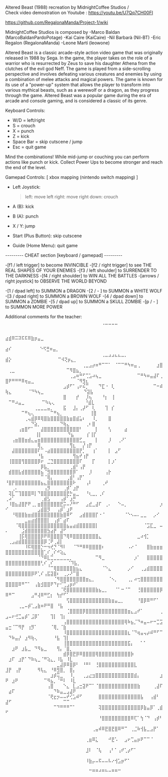 Altered Beast (1988) recreation by MidnightCoffee Studios /  
Check video demostration on Youtube : https://youtu.be/U7Qq7CH00FI

https://github.com/RegalonaManda/Project-1/wiki

MidnightCoffee Studios is composed by
-Marco Baldan (MarcoBaldanPardoPotage)
-Kai Caire (KaiCaire)
-Nil Barbarà (Nil-BT)
-Eric Regalon (RegalonaManda)
-Leone Martí (leowone)

Altered Beast is a classic arcade-style action video game that was originally released in 1988 by Sega. In the game, the player takes on the role of a warrior who is resurrected by Zeus to save his daughter Athena from the clutches of the evil god Neff. The game is played from a side-scrolling perspective and involves defeating various creatures and enemies by using a combination of melee attacks and magical powers. The game is known for its use of a "power-up" system that allows the player to transform into various mythical beasts, such as a werewolf or a dragon, as they progress through the game. Altered Beast was a popular game during the era of arcade and console gaming, and is considered a classic of its genre.


Keyboard Controls:
- W/D = left/right
- S = crouch
- X = punch
- Z = kick
- Space Bar = skip cutscene / jump
- Esc = quit game

Mind the combinations! While mid-jump or couching you can perform actions like punch or kick.
Collect Power Ups to become stronger and reach the end of the level.


Gamepad Controls: [ xbox mapping (nintendo switch mapping) ]
- Left Joystick: 
   > left: move left
   > right: move right
   > down: crouch

- A (B): kick
- B (A): punch
- X / Y: jump
- Start (Plus Button): skip cutscene
- Guide (Home Menu): quit game


--------- CHEAT section [keyboard / gamepad] ---------

-[f1 / left trigger]  to become INVINCIBLE
-[f2 / right trigger]  to see THE REAL SHAPES OF YOUR ENEMIES
-[f3 / left shoulder]  to SURRENDER TO THE DARKNESS
-[f4 / right shoulder] to WIN ALL THE BATTLES
-[arrows / right joystick] to OBSERVE THE WORLD BEYOND

-[1 / dpad left] to SUMMON a DRAGON
-[2 / - ] to SUMMON a WHITE WOLF
-[3 / dpad right] to SUMMON a BROWN WOLF
-[4 / dpad down] to SUMMON a ZOMBIE
-[5 / dpad up] to SUMMON a SKULL ZOMBIE
-[p / - ] to SUMMON MORE POWER



Additional comments for the teacher:
	⠀⠀⠀⠀⠀⠀⠀⠀⠀⠀⠀⠀⠀⠀⠀⠀⠀⠀⠀⠀⠀⠀⠀ ⠀⠀⠀⠀⠀⠀⠀⠀⠀⠀⠀⠀⠀⠀⠀⠀⠀⠀⠀⠀⠀⠀⠀⠀⠀⠀⠀⠀⠀⠀⢀⣀⣀⣀⣀⠀⠀⠀⠀⠀⠀⠀⠀⠀⠀⠀⠀⠀⠀⠀⠀⠀⠀
	⠀⠀⠀⠀⠀⠀⠀⠀⠀⠀⠀⠀⠀⠀⠀⠀⠀⠀⠀⠀⠀⠀ ⠀⠀⠀⠀⠀⠀⠀⠀⠀⠀⠀⠀⠀⠀⠀⠀⠀⠀⠀⠀⠀⠀⠀⠀⠀⠀⠀⠀ ⣴⣾⠿⠭⠽⠯⠯⠿⣷⡶⣤⣀⠀⠀⠀⠀⠀⠀⠀⠀⠀⠀⠀⠀
	⠀⠀⠀⠀⠀⠀⠀⠀⠀⠀⠀⠀⠀⠀⠀⠀⠀⠀⠀⠀⠀⠀⠀⠀⠀⠀⠀⠀⠀⠀⠀⠀⠀⠀⠀⠀⠀⠀⠀⠀⠀⠀⠀⠀⠀⠀⠀⠀⠀  ⣴⠎ ⠀⠀⠀⠀⠀⠀⠀⠀ ⠑⠫⣛⠶⣤⡀⠀⠀⠀⠀⠀⠀⠀⠀
	⠀⠀⠀⠀⠀⠀⠀⠀⠀⠀⠀⠀⠀⠀⠀⠀⠀⠀⠀⠀⠀⠀⠀⠀⠀⠀⠀⠀⠀⠀⢀⣀⣠⣠⣄⣄⣀⡀⠀⠀⠀⠀⠀⠀⠀⠀⠀⠀ ⣾⡕ ⠀⠀⠀⠀⠀⠀⠀⠀⠀⠀⠀⠀⠀⠀⠉⠺⢝⡶⣄⡀⠀⠀⠀⠀⠀
	⠀⠀⠀⠀⠀⠀⠀⠀⠀⠀⠀⠀⠀⠀⠀⠀⠀⠀⠀⠀⠀⠀⠀⠀⢀⣀⣠⡴⠶⠛⠉⠉⠁⠀⠈⠉⠉⠛⠳⠶⣤⢀⠀⠀⠀⠀⠀⣰⣿ ⠀⢀⣀⠀⠀⠀⠀⠀⠀⠀⠀⠀⠀⠀⠀⠀⠀⠀⠀⠉⠻⣿⣦⡀⠀⠀⠀
	⠀⠀⠀⠀⠀⠀⠀⠀⠀⠀⠀⠀⠀⠀⠀⠀⠀⠀⠀⠀⢀⣠⠶⠛⠋⢉⣡⠴⢦⣀⠀⠀⠀⠀⠀⠀⠀⠀⠀⠀⠀⠉⠛⠳⠶⣤⣼⠏⢀⣿⠟⠛⠛⠛⠿⢶⣤⣀⠀⠀⠀⠀⠀⠀⠀⠀⠀⠀⠀⠀⠀⠈⠻⣻⣆⠀⠀
	⠀⠀⠀⠀⠀⠀⠀⠀⠀⠀⠀⠀⠀⠀⠀⠀⠀⠀⣠⡾⠋⠁⢠⠖⠮⡉⠀⠀⠀⠙⣏⠐⠀⢇⠀⠀⠀⠀⠀⠀⠀⠀⠀⠀⠀⠀⠉⠒⠾⢷⣄⠀⠀⠀⠀⠀⠈⠙⠳⢦⣀⠀⠀⠀⠀⠀⠀⠀⠀⠀⠀⠀⠀ ⠙⣽⣧⠀
	⠀⠀⠀⠀⠀⠀⠀⠀⠀⠀⠀⠀⠀⠀⠀⠀⠀⠀⣿⠀⠀⠀⡞⠀⠀⡸⢦⠀⠀⠀⠘⡆⠀⢸⠀⠀⠀⠀⠀⠀⠀⠀⠀⠀⠀⠀⠀⠀⠀⠀⠉⠛⠴⣤⣀⠀⠀⠀⠀ ⠀⠉⠳⢦⢄⠀⠀⠀⠀⠀⠀⠀⠀⠀  ⠘⣾⣇
	⠀⠀⠀⠀⠀⠀⠀⠀⠀⢀⣀⣀⣀⣤⡀⠀⠀⠀⣯⠀⠀⣸⡄⢀⡼⠋⠀⢇⠀⠀⠀⢹⠀⡎⠀⠀⠀⠀⠀⠀⠀⠀⠀⠀⠀⠀⠀⠀⠀⠀⠀⠀⠀⠀⠉⠛⢦⢄⠀⠀⠀⠀⠀⠉⠛⢦⡀⠀⠀⠀⠀⠀⠀ ⠀⠀⢸⣿
	⠀⠀⠀⠀⠀⠀⢀⢤⣾⡿⠿⢿⣿⣷⣿⣿⣿⣿⣿⣷⣶⣿⣾⣥⠆⠀⠀⠸⡀⠀⠀⠀⣿⠀⠀⠀⠀⠀⠀⠀⠀⠀⠀⠀⠀⠀⠀⠀⠀⠀⠀⠀⠀⠀⠀⠀⠀⠙⣵⡀⠀⠀⠀⠀⠀⠀⠙⢷⣄⠀⠀⠀⠀⠀⢀⠆⣿
	⠀⠀⠀⠀⢠⣶⣿⠋⠁⠀⠀⣼⣿⣿⣿⣿⣿⣿⣿⣿⣿⣿⣿⠃⠀⠀⠀⠀⡇⠀⠀⠀⢣⠀⠀⠀⠀⣴⠀⠀⠀⠀⠀⠀⠀⠀⠀⠀⠀⠀⠀⠀⠀⠀⠀⠀⠀⠀ ⢸⡇⠀⠀⠀⠀⠀⠀⠀⠀⠙⣦⠀⠀⠀⠀⡎⢸⡏
	⠀⠀⢠⣶⣿⣿⣶⣾⣄⣤⣶⣿⣿⣿⣿⣿⣿⣿⣿⣿⣿⣿⣿⣋⣀⠀⠀⠀⡇⠀⠀⠀⡸⠀⠀⢀⠜⠁⠀⠀⠀⠀⠀⠀⠀⠀⠀⠀⠀⠀⠀⠀⠀⠀⠀⠀⠀⠀⠀⢿⡀⠀⠀⠀⠀⠀⠀⠀⠀⢻⣆⠀⠀⡜⢰⡟⠀
	⠀⠀⣼⣿⣿⣿⣿⣿⣿⣿⠏⠉⠠⣴⣿⣿⣿⣿⣿⣿⣿⣿⣿⡟⡁⠀⠀⢰⠁⠀⠀⠀⡇⠀⣠⠋⠀⠀⠀⠀⠀⠀⠀⠀⠀⠀⠀⠀⠀⠀⠀⠀⠀⠀⠀⠀⠀⠀⠀⠘⣧⠀⠀⠀⠀⠀⠀⠀⠀⠀⢻⣦⠞⢰⡟⠀⠀
	⠀⢸⣿⣿⣿⢻⣿⣿⣿⣿⡿⠖⠀⣈⣙⣿⣿⣿⣿⣿⣿⣿⣿⠏⠀⠀⠀⡏⠀⠀⠀⠀⡇⡰⠁⠀⠀⠀⠀⠀⠀⠀⠀⠀⠀⠀⠀⠀⠀⠀⠀⠀⠀⠀⠀⠀⠀⠀⠀⠀⡿⣧⡀⠀⠀⠀⠀⠀⠀⢀⣾⠃⢠⡟⠀⠀⠀
	⠀⣾⣿⣿⣧⣾⣿⣿⣿⣿⣿⣦⠈⣻⣿⣿⣿⣿⣿⣿⣿⡿⠁⠀⠀⠀⡸⠀⠀⠀⠀⢠⡗⠀⠀⠀⠀⠀⠀⠀⠀⠀⠀⠀⠀⠀⠀⠀⠀⠀⠀⠀⠀⠀⠀⠀⠀⠀⠀⠀⠉⠈⢿⡄⠀⠀⠀⠀⢀⣾⠃⢠⡟⠁⠀⠀⠀
	⠘⣿⡟⣿⣿⣿⣿⣿⣿⣿⣿⣦⣄⣿⣿⣿⣿⣿⣿⣿⣿⠗⠀⠀⠀⢠⠇⠀⠀⠀⢀⠞⠀⠀⠀⠀⠀⠀⠀⠀⠀⠀⠀⠀⠀⠀⠀⠀⠀⠀⠀⢀⠄⠀⠀⠀⠀⠀⠀⠀⠀⢠⡻⠀⠀⠀⠀⢀⡾⠁⣰⡟⠀⠀⠀⠀⠀
	⠀⢽⣇⠉⢹⣿⣿⣿⠿⡇⠙⣿⣿⣿⣿⣿⣿⣿⣿⣟⡓⣤⣀⠀⠀⠘⢆⣀⡀⢀⠎⠀⠀⠀⠀⠀⠀⠀⠀⠀⠀⠀⠀⠀⠀⠀⠀⠀⠀⢀⠴⠁⠀⠀⠀⠀⠀⠀⠀⠀⢀⣾⣣⠀⠀⠀⢠⡾⠁⣰⡛⠀⠀⠀⠀⠀⠀
	⠀⠸⣿⣦⣼⣿⡟⠟⢀⡀⣶⣿⣿⣿⣿⣿⣿⣟⡭⠤⠜⠛⠋⠀⠀⣠⣞⣀⣼⠏⠀⢀⠄⠀⠀⠑⠤⡀⠀⠀⠀⠀⠀⠀⠀⠀⠀⠀⡰⠊⠀⠀⠀⠀⠀⠀⠀⠀⠀⣠⣾⣿⡻⠀⠀⢠⡾⠁⣰⠟⠀⠀⠀⠀⠀⠀⠀
	⠀⠀⠘⢿⣿⣿⣷⣶⣾⣿⣿⣿⣿⣿⣿⣿⣿⣷⣿⠿⠋⠀⠀⣠⣾⣿⣿⣿⡏⠐⠈⠀⠀⠀⠀⠀⠀⠈⠑⠢⠤⠄⣀⣀⠀⠀⡠⠊⠀⠀⠀⠀⠀⠀⠀⣀⣤⣴⣾⣿⣿⣿⡇⠀⢠⡾⠁⣴⠏⠀⠀⠀⠀⠀⠀⠀⠀
	⠀⠀⠀⠈⢿⣿⣿⣿⣿⣿⣿⣿⣿⣿⣿⣿⣿⣿⣿⣦⣤⣴⣾⣿⣿⣿⣿⣿⡇⠀⠀⠀⠀⠀⠀⠀⠀⠀⠀⠀⠀⠀⠀⠈⣩⣏⣀⠀⠤⠄⠀⠀⠀⠀⣨⣾⣿⣿⣿⣿⣿⣿⣳⣴⡟⠀⣼⠋⠀⠀⠀⠀⠀⠀⠀⠀⠀
	⠀⠀⠀⠀⢸⡯⢿⣿⣿⣿⣿⡿⠟⠿⣿⣿⣿⣿⠙⢿⠿⣿⣿⣿⣿⣿⣿⣿⣿⣄⠀⠀⠀⠀⠀⠀⠀⠀⠀⠀⠀⣀⠴⢺⡁⠀⠀⠀⠀⠀⢀⣠⣴⣾⣿⣿⣿⣿⣿⣿⣿⡿⢈⠟⢀⣼⡇⠀⠀⠀⠀⠀⠀⠀⠀⠀⠀
	⠀⠀⠀⠀⠀⠀⠸⠯⢿⣿⣿⡑⠒⠲⢞⡙⠈⠻⠇⠀⠀⠈⠙⠛⠿⠿⣿⣿⣿⣿⠆⠀⠀⠀⠀⠀⠀⠀⠠⠔⠈⠀⠀⠀⣿⣷⣶⣶⣶⣿⣿⣿⣿⣿⣿⣿⣿⣿⣿⣿⣿⢁⠎⢀⠎⠚⢵⣄⠀⠀⠀⠀⠀⠀⠀
	⠀⠀⠀⠀⠀⠀⠀⠀⠀⠀⠈⠙⠿⣇⣉⣀⣀⣀⣀⣀⡀⠀⠀⠀⠀⠀⠀⠀⠉⠻⣀⠀⠀⠀⠀⠀⠀⠀⠀⠀⡰⠁⠀⠀⣿⣿⣿⣿⣿⣿⣿⣿⣿⣿⣿⣿⣿⣿⣿⣿⢃⠎⢀⠎⠀⠀⠀ ⠀⠈⠹⣧⡀⠀⠀⠀⠀⠀
	⠀⠀⠀⠀⠀⠀⠀⠀⠀⠀⠀⠀⠀⠈⠉⢿⣿⣿⣿⣿⣿⣷⣦⣄⠀⠀⠀⠀⠀⠀⠈⠑⣄⠀⠀⠀⠀⠀⡠⠊⠀⠀⢀⣠⣾⣿⣿⣿⣿⣿⣿⣿⣿⣿⣿⣿⣿⡿⠟⢁⠎⢠⣯⣽⣿⠆⠀⢀⡠⠜⠉⣿⠀⠀⠀⠀⠀
	⠀⠀⠀⠀⠀⠀⠀⠀⠀⠀⠀⠀⠀⠀⠀⠈⠻⣿⣿⣿⣿⣿⣿⣿⣿⣶⣄⡀⠀⠀⠀⠀⠈⠢⡀⠀⠀⠀⢀⡀⠴⢒⣿⣿⣿⣿⣿⣿⣿⣿⣿⣿⣿⠿⠛⠉⠁⠀⢠⣷⣺⣿⣿⠟⠙⡖⠊⢉⣠⡶⠞⠁⠀⠀⠀⠀⠀
	⠀⠀⠀⠀⠀⠀⠀⠀⠀⠀⠀⠀⠀⠀⠀⠀⠀⠈⢟⣿⣿⣿⣿⣿⣿⣿⣿⣿⣷⣦⣀⡀⠀⠀⠈⠁⠒⠈⠉⠀⠀⢘⣿⣿⣿⣿⣿⣿⡿⠿⠛⠉⠀⠀⠀⠀⠀⣠⠛⢼⠿⠛⣋⡆⠀⢳⡞⠋⠁⠀⠀⠀⠀⠀⠀⠀⠀
	⠀⠀⠀⠀⠀⠀⠀⠀⠀⠀⠀⠀⠀⠀⠀⠀⠀⠀⠀⢫⣿⣿⣿⣿⣿⣿⣿⣿⣿⣿⣿⣿⣷⣶⣤⣀⡀⠀⠀⠀⠀⠘⣿⡿⠿⠛⠋⠁⠀⠀⠀⠀⠀⢀⣀⠤⡾⢁⣠⣷⠶⠟⠛⣿⠀⠘⣧⠀⠀⠀⠀⠀⠀⠀⠀⠀⠀
	⠀⠀⠀⠀⠀⠀⠀⠀⠀⠀⠀⠀⠀⠀⠀⠀⠀⠀⠀⢈⣿⣿⣿⣿⡿⣿⣿⣿⣿⣿⣿⣿⣿⣿⣿⣿⣿⣿⣶⣄⣠⠞⠁⠀⠀⠀⠀⠀⢀⣠⠤⠖⢚⣉⣤⡾⠁⣨⡿⠁⠀⠀⠀⢹⡇⠀⢹⡆⠀⠀⠀⠀⠀⠀⠀⠀⠀
	⠀⠀⠀⠀⠀⠀⠀⠀⠀⠀⠀⠀⠀⠀⠀⠀⠀⠀⢠⣿⣿⣿⣿⣿⣿⣿⣿⣿⣿⣿⣿⣿⣿⣿⣿⣿⣿⢿⠷⣦⡈⠙⠶⣤⠤⠖⠒⣉⣩⣤⣒⠈⠉⠻⡟⠀⢰⡻⠁⠀⠀⠀⠀⠈⢿⡀⠈⣷⠀⠀⠀⠀⠀⠀⠀⠀⠀
	⠀⠀⠀⠀⠀⠀⠀⠀⠀⠀⠀⠀⠀⠀⠀⠀⠀⠀⠸⣿⣿⣿⣿⣿⣿⣿⣿⣿⣿⣿⣿⣿⣿⣿⣿⣿⣿⣿⣆⠈⠙⢶⣤⢤⡴⠾⠛⠋⠉⠀⠙⠷⣤⡜⠀⣰⠻⢷⢄⠀⠀⠀⠀⠀⠘⣧⠀⢹⡇⠀⠀⠀⠀⠀⠀⠀⠀
	⠀⠀⠀⠀⠀⠀⠀⠀⠀⠀⠀⠀⠀⠀⠀⠀⠀⠀⢸⣿⣿⣿⣿⣿⣿⣿⣿⣿⣿⣿⣿⣿⣿⣿⣿⣿⣿⣿⣯⡄⠀⠀⠁⠁⠀⠀⠀⠀⠀⠀⠀⣰⠟⠀⣰⣧⣀⠀⠙⠻⣦⣀⠀⠀⠀⢻⡄⠈⣿⡀⠀⠀⠀⠀⠀⠀⠀
	⠀⠀⠀⠀⠀⠀⠀⠀⠀⠀⠀⠀⠀⠀⠀⠀⠀⠀⣾⡿⣿⣟⡿⠿⣿⣿⣿⣿⢿⣿⣿⣿⣿⣿⣿⣿⣿⣿⣿⡷⠀⠀⠀⠀⠀⠀⠀⠀⠀⠀⣰⠏⠀⣰⡟⠁⠙⠷⢦⣀⠈⠛⢵⣄⡀⠸⣧⠀⠸⣇⠀⠀⠀⠀⠀⠀⠀
	⠀⠀⠀⠀⠀⠀⠀⠀⠀⠀⠀⠀⠀⠀⠀⠀⣀⣼⡿⠿⣿⡿⠃⠀⠘⠛⠃⠀⢘⣿⣿⣿⣿⣿⣿⣿⣿⣿⣿⣿⣇⠀⠀⠀⠀⠀⠀⠀⠀⣸⡟⠀⢠⡟⠀⠀⠀⠀⠀⠻⢧⣄⠀⠘⠿⣻⣿⡀⠀⣿⡄⠀⠀⠀⠀⠀⠀
	⠀⠀⠀⠀⠀⠀⠀⠀⠀⠀⠀⠀⠀⠀⣰⡾⢭⣀⠀⠀⠸⡀⠀⠀⢀⣠⣔⣲⣿⣿⣿⣿⣿⣿⣿⣿⣿⣿⣿⣿⣾⡄⠀⠀⠀⠀⠀⠀⣰⠟⠀⣰⠟⠀⠀⠀⠀⠀⠀⠀⠀⠉⠻⣦⡀⠈⠛⠇⠀⠸⣇⠀⠀⠀⠀⠀⠀
	⠀⠀⠀⠀⠀⠀⠀⠀⠀⠀⠀⠀⠀⢠⣿⠀⠀⠀⠑⣄⠀⣇⣠⣒⣽⠟⠉⠁⠈⣿⣿⣿⣿⣿⣿⣿⣿⣿⣿⣿⣿⣷⠀⠀⠀⠀⢀⣼⠏⠀⣴⠏⠀⠀⠀⠀⠀⠀⠀⠀⠀⠀⠀⠀⠙⠷⣤⣀⣠⣼⠟⠀⠀⠀⠀⠀⠀
	⠀⠀⠀⠀⠀⠀⠀⠀⠀⠀⠀⠀⠀⠈⢟⣖⡲⠤⠤⠞⢊⣡⠾⠋⠀⠀⠀⠀⠀⣿⣿⣿⣿⣿⣿⣿⣿⣿⣿⣿⣿⣿⣧⠀⠀⢠⣾⠃⠀⣼⠋⠀⠀⠀⠀⠀⠀⠀⠀⠀⠀⠀⠀⠀⠀⠀⠀⠉⠉⠀⠀⠀⠀⠀⠀⠀⠀
	⠀⠀⠀⠀⠀⠀⠀⠀⠀⠀⠀⠀⠀⠀⠀⠉⠙⠛⠛⠛⠉⠁⠀⠀⠀⠀⠀⠀⠀⢽⣿⣿⣿⣿⣿⣿⣿⣿⣿⣿⣿⣿⡿⣷⣤⡿⠁⢀⣾⠋⠀⠀⠀⠀⠀⠀⠀⠀⠀⠀⠀⠀⠀⠀⠀⠀⠀⠀⠀⠀⠀⠀⠀⠀⠀⠀⠀
	⠀⠀⠀⠀⠀⠀⠀⠀⠀⠀⠀⠀⠀⠀⠀⠀⠀⠀⠀⠀⠀⠀⠀⠀⠀⠀⠀⠀⠀⠘⣿⣿⣿⣿⣿⣿⣿⣿⣿⠿⢏⠁⢳⠈⠙⠀⢠⡾⠃⠀⠀⠀⠀⠀⠀⠀⠀⠀⠀⠀⠀⠀⠀⠀⠀⠀⠀⠀⠀⠀⠀⠀⠀⠀⠀⠀⠀
	⠀⠀⠀⠀⠀⠀⠀⠀⠀⠀⠀⠀⠀⠀⠀⠀⠀⠀⠀⠀⠀⠀⠀⠀⠀⠀⠀⢀⣤⠾⠿⣟⣿⣟⣿⠿⠛⠉⠀⢀⣈⠷⢺⣧⣀⣠⡟⠁⠀⠀⠀⠀⠀⠀⠀⠀⠀⠀⠀⠀⠀⠀⠀⠀⠀⠀⠀⠀⠀⠀⠀⠀⠀⠀⠀⠀⠀
	⠀⠀⠀⠀⠀⠀⠀⠀⠀⠀⠀⠀⠀⠀⠀⠀⠀⠀⠀⠀⠀⠀⠀⠀⠀⢀⣶⠿⣅⠀⠀⠀⠚⣟⠡⠀⠀⣠⠖⢉⣤⡶⠟⠉⠉⠈⠀⠀⠀⠀⠀⠀⠀⠀⠀⠀⠀⠀⠀⠀⠀⠀⠀⠀⠀⠀⠀⠀⠀⠀⠀⠀⠀⠀⠀⠀⠀
	⠀⠀⠀⠀⠀⠀⠀⠀⠀⠀⠀⠀⠀⠀⠀⠀⠀⠀⠀⠀⠀⠀⠀⠀⠀⣸⠇⠀⠈⢧⠀⠀⢠⠃⠁⢠⠞⢁⡴⠋⠁⠀⠀⠀⠀⠀⠀⠀⠀⠀⠀⠀⠀⠀⠀⠀⠀⠀⠀⠀⠀⠀⠀⠀⠀⠀⠀⠀⠀⠀⠀⠀⠀⠀⠀⠀⠀
	⠀⠀⠀⠀⠀⠀⠀⠀⠀⠀⠀⠀⠀⠀⠀⠀⠀⠀⠀⠀⠀⠀⠀⠀⠀⠸⣷⡤⠤⠯⠤⠤⠧⠔⢺⣡⡶⠋⠁⠀⠀⠀⠀⠀⠀⠀⠀⠀⠀⠀⠀⠀⠀⠀⠀⠀⠀⠀⠀⠀⠀⠀⠀⠀⠀⠀⠀⠀⠀⠀⠀⠀⠀⠀⠀⠀
	⠀⠀⠀⠀⠀⠀⠀⠀⠀⠀⠀⠀⠀⠀⠀⠀⠀⠀⠀⠀⠀⠀⠀⠀⠀⠀⠉⠛⠛⠚⠛⠓⠒⠛⠛⠉⠀⠀⠀⠀⠀⠀⠀⠀⠀⠀⠀⠀⠀⠀⠀⠀⠀⠀⠀⠀⠀⠀⠀⠀⠀⠀⠀⠀⠀⠀⠀⠀⠀⠀⠀⠀⠀⠀⠀⠀⠀

